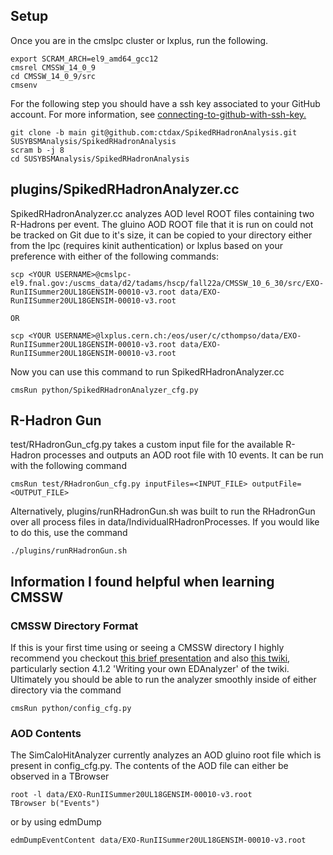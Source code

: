 ## Setup

Once you are in the cmslpc cluster or lxplus, run the following.
```
export SCRAM_ARCH=el9_amd64_gcc12
cmsrel CMSSW_14_0_9
cd CMSSW_14_0_9/src
cmsenv
```
For the following step you should have a ssh key associated to your GitHub account. For more information, see [connecting-to-github-with-ssh-key.](https://docs.github.com/en/authentication/connecting-to-github-with-ssh/generating-a-new-ssh-key-and-adding-it-to-the-ssh-agent)
```
git clone -b main git@github.com:ctdax/SpikedRHadronAnalysis.git SUSYBSMAnalysis/SpikedRHadronAnalysis
scram b -j 8
cd SUSYBSMAnalysis/SpikedRHadronAnalysis
```

## plugins/SpikedRHadronAnalyzer.cc

SpikedRHadronAnalyzer.cc analyzes AOD level ROOT files containing two R-Hadrons per event. The gluino AOD ROOT file that it is run on could not be tracked on Git due to it's size, it can be copied to your directory either from the lpc (requires kinit authentication) or lxplus based on your preference with either of the following commands:
```
scp <YOUR USERNAME>@cmslpc-el9.fnal.gov:/uscms_data/d2/tadams/hscp/fall22a/CMSSW_10_6_30/src/EXO-RunIISummer20UL18GENSIM-00010-v3.root data/EXO-RunIISummer20UL18GENSIM-00010-v3.root

OR

scp <YOUR USERNAME>@lxplus.cern.ch:/eos/user/c/cthompso/data/EXO-RunIISummer20UL18GENSIM-00010-v3.root data/EXO-RunIISummer20UL18GENSIM-00010-v3.root
```
 Now you can use this command to run SpikedRHadronAnalyzer.cc
```
cmsRun python/SpikedRHadronAnalyzer_cfg.py
```

## R-Hadron Gun

test/RHadronGun_cfg.py takes a custom input file for the available R-Hadron processes and outputs an AOD root file with 10 events. It can be run with the following command
```
cmsRun test/RHadronGun_cfg.py inputFiles=<INPUT_FILE> outputFile=<OUTPUT_FILE>
```
Alternatively, plugins/runRHadronGun.sh was built to run the RHadronGun over all process files in data/IndividualRHadronProcesses. If you would like to do this, use the command
```
./plugins/runRHadronGun.sh
```

## Information I found helpful when learning CMSSW

### CMSSW Directory Format

If this is your first time using or seeing a CMSSW directory I highly recommend you checkout [this brief presentation](https://www.hep.ph.ic.ac.uk/~dbauer/cms/tutorial_2011.pdf) and also [this twiki](https://twiki.cern.ch/twiki/bin/view/CMSPublic/WorkBookChapter4#SampleCode), particularly section 4.1.2 'Writing your own EDAnalyzer' of the twiki. Ultimately you should be able to run the analyzer smoothly inside of either directory via the command
```
cmsRun python/config_cfg.py
```

### AOD Contents

The SimCaloHitAnalyzer currently analyzes an AOD gluino root file which is present in config_cfg.py. The contents of the AOD file can either be observed in a TBrowser
```
root -l data/EXO-RunIISummer20UL18GENSIM-00010-v3.root
TBrowser b("Events")
```
or by using edmDump
```
edmDumpEventContent data/EXO-RunIISummer20UL18GENSIM-00010-v3.root
```
